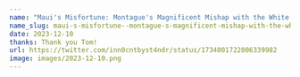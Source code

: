 ```yaml
---
name: "Maui's Misfortune: Montague's Magnificent Mishap with the White Whopper"
name_slug: maui-s-misfortune--montague-s-magnificent-mishap-with-the-white-whopper
date: 2023-12-10
thanks: Thank you Tom!
url: https://twitter.com/inn0cntbyst4ndr/status/1734001722006339982
image: images/2023-12-10.png
---
```

